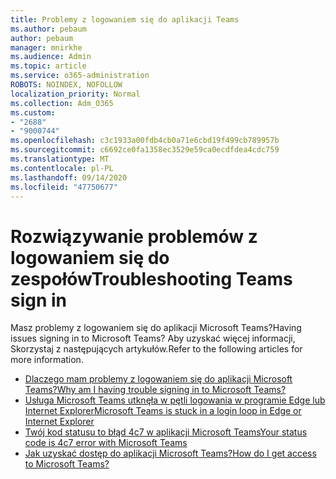 ```yaml
---
title: Problemy z logowaniem się do aplikacji Teams
ms.author: pebaum
author: pebaum
manager: mnirkhe
ms.audience: Admin
ms.topic: article
ms.service: o365-administration
ROBOTS: NOINDEX, NOFOLLOW
localization_priority: Normal
ms.collection: Adm_O365
ms.custom:
- "2688"
- "9000744"
ms.openlocfilehash: c3c1933a00fdb4cb0a71e6cbd19f499cb789957b
ms.sourcegitcommit: c6692ce0fa1358ec3529e59ca0ecdfdea4cdc759
ms.translationtype: MT
ms.contentlocale: pl-PL
ms.lasthandoff: 09/14/2020
ms.locfileid: "47750677"
---
```

# <a name="troubleshooting-teams-sign-in"></a><span data-ttu-id="812bd-102">Rozwiązywanie problemów z logowaniem się do zespołów</span><span class="sxs-lookup"><span data-stu-id="812bd-102">Troubleshooting Teams sign in</span></span> 

<span data-ttu-id="812bd-103">Masz problemy z logowaniem się do aplikacji Microsoft Teams?</span><span class="sxs-lookup"><span data-stu-id="812bd-103">Having issues signing in to Microsoft Teams?</span></span> <span data-ttu-id="812bd-104">Aby uzyskać więcej informacji, Skorzystaj z następujących artykułów.</span><span class="sxs-lookup"><span data-stu-id="812bd-104">Refer to the following articles for more information.</span></span>

- [<span data-ttu-id="812bd-105">Dlaczego mam problemy z logowaniem się do aplikacji Microsoft Teams?</span><span class="sxs-lookup"><span data-stu-id="812bd-105">Why am I having trouble signing in to Microsoft Teams?</span></span>](https://support.office.com/article/a02f683b-61a3-4008-9447-ee60c5593b0f)
- [<span data-ttu-id="812bd-106">Usługa Microsoft Teams utknęła w pętli logowania w programie Edge lub Internet Explorer</span><span class="sxs-lookup"><span data-stu-id="812bd-106">Microsoft Teams is stuck in a login loop in Edge or Internet Explorer</span></span>](https://docs.microsoft.com/microsoftteams/troubleshoot/teams-sign-in/sign-in-loop)
- [<span data-ttu-id="812bd-107">Twój kod statusu to błąd 4c7 w aplikacji Microsoft Teams</span><span class="sxs-lookup"><span data-stu-id="812bd-107">Your status code is 4c7 error with Microsoft Teams</span></span>](https://support.microsoft.com/help/4041047/modern-authentication-failed-here-status-code-is-4c7-when-signing-in-t)
- [<span data-ttu-id="812bd-108">Jak uzyskać dostęp do aplikacji Microsoft Teams?</span><span class="sxs-lookup"><span data-stu-id="812bd-108">How do I get access to Microsoft Teams?</span></span>](https://support.office.com/article/how-do-i-get-access-to-microsoft-teams-fc7f1634-abd3-4f26-a597-9df16e4ca65b)